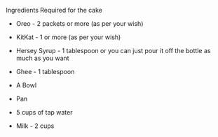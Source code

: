 Ingredients Required for the cake

- Oreo - 2 packets or more (as per your wish)

- KitKat - 1 or more (as per your wish)

- Hersey Syrup - 1 tablespoon or you can just pour it off the bottle as much as you want

- Ghee - 1 tablespoon

- A Bowl 

- Pan

- 5 cups of tap water

- Milk - 2 cups